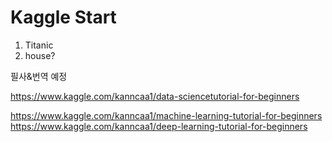 # Kaggle Start


1. Titanic
2. house?


필사&번역 예정

https://www.kaggle.com/kanncaa1/data-sciencetutorial-for-beginners

https://www.kaggle.com/kanncaa1/machine-learning-tutorial-for-beginners
https://www.kaggle.com/kanncaa1/deep-learning-tutorial-for-beginners